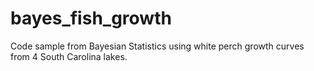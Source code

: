 # bayes_fish_growth
Code sample from Bayesian Statistics using white perch growth curves from 4 South Carolina lakes.  
